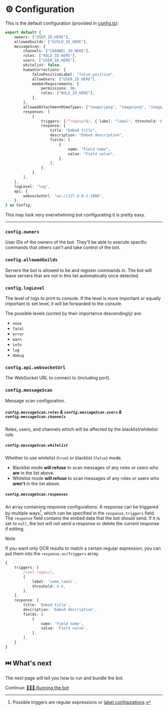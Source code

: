 # ⚙️ Configuration

This is the default configuration (provided in [config.ts](../config.ts)):

```ts
export default {
    owners: ["USER_ID_HERE"],
    allowedGuilds: ["GUILD_ID_HERE"],
    messageScan: {
        channels: ["CHANNEL_ID_HERE"],
        roles: ["ROLE_ID_HERE"],
        users: ["USER_ID_HERE"],
        whitelist: false,
        humanCorrections: {
            falsePositiveLabel: "false_positive",
            allowUsers: ["USER_ID_HERE"],
            memberRequirements: {
                permissions: 8n,
                roles: ["ROLE_ID_HERE"],
            },
        },
        allowedAttachmentMimeTypes: ["image/jpeg", "image/png", "image/webp"],
        responses: [
            {
                triggers: [/^regexp?$/, { label: "label", threshold: 0.85 }],
                response: {
                    title: "Embed title",
                    description: "Embed description",
                    fields: [
                        {
                            name: "Field name",
                            value: "Field value",
                        },
                    ],
                },
            },
        ],
    },
    logLevel: "log",
    api: {
        websocketUrl: "ws://127.0.0.1:3000",
    },
} as Config;
```

This may look very overwhelming but configurating it is pretty easy.

---

### `config.owners`

User IDs of the owners of the bot. They'll be able to execute specific commands that others can't and take control of the bot.

### `config.allowedGuilds`

Servers the bot is allowed to be and register commands in. The bot will leave servers that are not in this list automatically once detected.

### `config.logLevel`

The level of logs to print to console. If the level is more important or equally important to set level, it will be forwarded to the console.

The possible levels (sorted by their importance descendingly) are:

-   `none`
-   `fatal`
-   `error`
-   `warn`
-   `info`
-   `log`
-   `debug`

### `config.api.websocketUrl`

The WebSocket URL to connect to (including port).

### `config.messageScan`

Message scan configuration.

##### `config.messageScan.roles` & `config.messageScan.users` & `config.messageScan.channels`

Roles, users, and channels which will be affected by the blacklist/whitelist rule.

##### `config.messageScan.whitelist`

Whether to use whitelist (`true`) or blacklist (`false`) mode.

-   Blacklist mode **will refuse** to scan messages of any roles or users who **are** in the list above.
-   Whitelist mode **will refuse** to scan messages of any roles or users who **aren't** in the list above.

##### `config.messageScan.responses`

An array containing response configurations. A response can be triggered by multiple ways[^1], which can be specified in the `response.triggers` field.
The `response` field contains the embed data that the bot should send. If it is set to `null`, the bot will not send a response or delete the current response if editing.

> [!NOTE]  
> If you want only OCR results to match a certain regular expression, you can put them into the `response.ocrTriggers` array.

```ts
{
    triggers: [
        /cool regex/i,
        {
            label: 'some_label',
            threshold: 0.8,
        },
    ],
    response: {
        title: 'Embed title',
        description: 'Embed description',
        fields: [
            {
                name: 'Field name',
                value: 'Field value',
            },
        ],
    }
}
```

[^1]: Possible triggers are regular expressions or [label configurations](../config.example.ts#68).

## ⏭️ What's next

The next page will tell you how to run and bundle the bot.

Continue: [🏃🏻‍♂️ Running the bot](./2_running.md)
